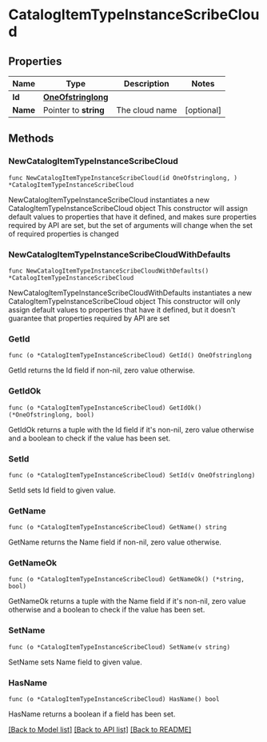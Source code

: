 # CatalogItemTypeInstanceScribeCloud

## Properties

Name | Type | Description | Notes
------------ | ------------- | ------------- | -------------
**Id** | [**OneOfstringlong**](oneOf&lt;string,long&gt;.md) |  | 
**Name** | Pointer to **string** | The cloud name | [optional] 

## Methods

### NewCatalogItemTypeInstanceScribeCloud

`func NewCatalogItemTypeInstanceScribeCloud(id OneOfstringlong, ) *CatalogItemTypeInstanceScribeCloud`

NewCatalogItemTypeInstanceScribeCloud instantiates a new CatalogItemTypeInstanceScribeCloud object
This constructor will assign default values to properties that have it defined,
and makes sure properties required by API are set, but the set of arguments
will change when the set of required properties is changed

### NewCatalogItemTypeInstanceScribeCloudWithDefaults

`func NewCatalogItemTypeInstanceScribeCloudWithDefaults() *CatalogItemTypeInstanceScribeCloud`

NewCatalogItemTypeInstanceScribeCloudWithDefaults instantiates a new CatalogItemTypeInstanceScribeCloud object
This constructor will only assign default values to properties that have it defined,
but it doesn't guarantee that properties required by API are set

### GetId

`func (o *CatalogItemTypeInstanceScribeCloud) GetId() OneOfstringlong`

GetId returns the Id field if non-nil, zero value otherwise.

### GetIdOk

`func (o *CatalogItemTypeInstanceScribeCloud) GetIdOk() (*OneOfstringlong, bool)`

GetIdOk returns a tuple with the Id field if it's non-nil, zero value otherwise
and a boolean to check if the value has been set.

### SetId

`func (o *CatalogItemTypeInstanceScribeCloud) SetId(v OneOfstringlong)`

SetId sets Id field to given value.


### GetName

`func (o *CatalogItemTypeInstanceScribeCloud) GetName() string`

GetName returns the Name field if non-nil, zero value otherwise.

### GetNameOk

`func (o *CatalogItemTypeInstanceScribeCloud) GetNameOk() (*string, bool)`

GetNameOk returns a tuple with the Name field if it's non-nil, zero value otherwise
and a boolean to check if the value has been set.

### SetName

`func (o *CatalogItemTypeInstanceScribeCloud) SetName(v string)`

SetName sets Name field to given value.

### HasName

`func (o *CatalogItemTypeInstanceScribeCloud) HasName() bool`

HasName returns a boolean if a field has been set.


[[Back to Model list]](../README.md#documentation-for-models) [[Back to API list]](../README.md#documentation-for-api-endpoints) [[Back to README]](../README.md)


